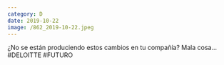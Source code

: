 ```yaml
--- 
category: D 
date: 2019-10-22 
image: /862_2019-10-22.jpeg 
--- 
```


¿No se están produciendo estos cambios en tu compañía? Mala cosa... #DELOITTE #FUTURO
